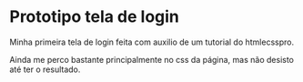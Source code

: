 # Prototipo tela de login
 
Minha primeira tela de login feita com auxilio de um tutorial do htmlecsspro.

Ainda me perco bastante principalmente no css da página, mas não desisto até ter o resultado.
